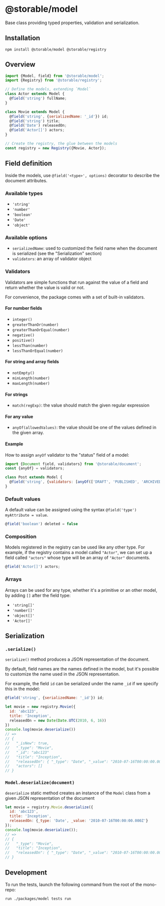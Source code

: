 # @storable/model

Base class providing typed properties, validation and serialization.

## Installation

```
npm install @storable/model @storable/registry
```

## Overview

```js
import {Model, field} from '@storable/model';
import {Registry} from '@storable/registry';

// Define the models, extending `Model`
class Actor extends Model {
  @field('string') fullName;
}

class Movie extends Model {
  @field('string', {serializedName: '_id'}) id;
  @field('string') title;
  @field('Date') releasedOn;
  @field('Actor[]') actors;
}

// Create the registry, the glue between the models
const registry = new Registry({Movie, Actor});
```

## Field definition

Inside the models, use `@field('<type>', options)` decorator to describe the document attributes.

### Available types

- `'string'`
- `'number'`
- `'boolean'`
- `'Date'`
- `'object'`

### Available options

- `serializedName`: used to customized the field name when the document is serialized (see the "Serialization" section)
- `validators`: an array of validator object

### Validators

Validators are simple functions that run against the value of a field and return whether the value is valid or not.

For convenience, the package comes with a set of built-in validators.

#### For number fields

- `integer()`
- `greaterThanOr(number)`
- `greaterThanOrEqual(number)`
- `negative()`
- `positive()`
- `lessThan(number)`
- `lessThanOrEqual(number)`

#### For string and array fields

- `notEmpty()`
- `minLength(number)`
- `maxLength(number)`

#### For strings

- `match(regExp)`: the value should match the given regular expression

#### For any value

- `anyOf(allowedValues)`: the value should be one of the values defined in the given array.

#### Example

How to assign `anyOf` validator to the "status" field of a model:

```js
import {Document field, validators} from '@storable/document';
const {anyOf} = validators;

class Post extends Model {
  @field('string', {validators: [anyOf(['DRAFT', 'PUBLISHED', 'ARCHIVED'])]}) status
}
```

### Default values

A default value can be assigned using the syntax `@field('type') myAttribute = value`.

```js
@field('boolean') deleted = false
```

### Composition

Models registered in the registry can be used like any other type.
For example, if the registry contains a model called `"Actor"`, we can set up a field called `"actors"` whose type will be an array of `"Actor"` documents.

```js
@field('Actor[]') actors;
```

### Arrays

Arrays can be used for any type, whether it's a primitive or an other model, by adding `[]` after the field type:

- `'string[]'`
- `'number[]'`
- `'object[]'`
- `'Actor[]'`

## Serialization

### `.serialize()`

`serialize()` method produces a JSON representation of the document.

By default, field names are the names defined in the model, but it's possible to customize the name used in the JSON representation.

For example, the field `id` can be serialized under the name `_id` if we specify this in the model:

```js
@field('string', {serializedName: '_id'}) id;
```

```js
let movie = new registry.Movie({
  id: 'abc123',
  title: 'Inception',
  releasedOn = new Date(Date.UTC(2010, 6, 16))
})
console.log(movie.deserialize())
// =>
// {
//   "_isNew": true,
//   "_type": "Movie",
//   "_id": "abc123"
//   "title": "Inception",
//   "releasedOn": { "_type": "Date", "_value": "2010-07-16T00:00:00.000Z" },
//   "actors": []
// }
```

### `Model.deserialize(document)`

`deserialize` static method creates an instance of the `Model` class from a given JSON representation of the document

```js
let movie = registry.Movie.deserialize({
  id: 'abc123',
  title: 'Inception',
  releasedOn: {_type: 'Date', _value: '2010-07-16T00:00:00.000Z'}
});
console.log(movie.deserialize());
// =>
// {
//   "_type": "Movie",
//   "title": "Inception",
//   "releasedOn": { "_type": "Date", "_value": "2010-07-16T00:00:00.000Z" }
// }
```

## Development

To run the tests, launch the following command from the root of the mono-repo:

```shell
run ./packages/model tests run
```
